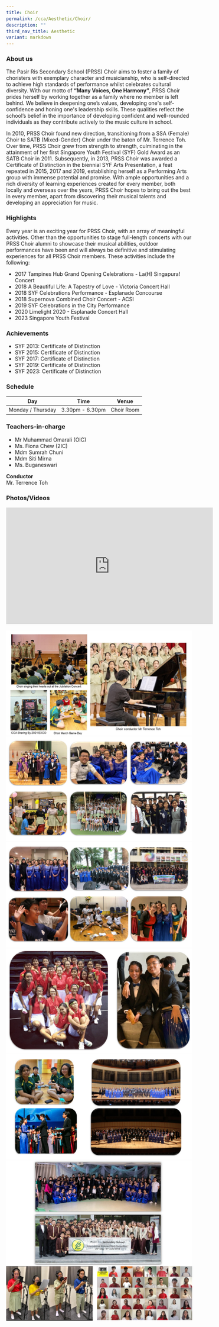 ```yaml
---
title: Choir
permalink: /cca/Aesthetic/Choir/
description: ""
third_nav_title: Aesthetic
variant: markdown
---
```

### About us

The Pasir Ris Secondary School (PRSS) Choir aims to foster a family of choristers with exemplary character and musicianship, who is self-directed to achieve high standards of performance whilst celebrates cultural diversity. With our motto of **“Many Voices, One Harmony”**, PRSS Choir prides herself by working together as a family where no member is left behind. We believe in deepening one’s values, developing one's self-confidence and honing one's leadership skills. These qualities reflect the school’s belief in the importance of developing confident and well-rounded individuals as they contribute actively to the music culture in school. 

In 2010, PRSS Choir found new direction, transitioning from a SSA (Female) Choir to SATB (Mixed-Gender) Choir under the baton of Mr. Terrence Toh. Over time, PRSS Choir grew from strength to strength, culminating in the attainment of her first Singapore Youth Festival (SYF) Gold Award as an SATB Choir in 2011. Subsequently, in 2013, PRSS Choir was awarded a Certificate of Distinction in the biennial SYF Arts Presentation, a feat repeated in 2015, 2017 and 2019, establishing herself as a Performing Arts group with immense potential and promise. With ample opportunities and a rich diversity of learning experiences created for every member, both locally and overseas over the years, PRSS Choir hopes to bring out the best in every member, apart from discovering their musical talents and developing an appreciation for music.

### Highlights

Every year is an exciting year for PRSS Choir, with an array of meaningful activities. Other than the opportunities to stage full-length concerts with our PRSS Choir alumni to showcase their musical abilities, outdoor performances have been and will always be definitive and stimulating experiences for all PRSS Choir members. These activities include the following:

* 2017 Tampines Hub Grand Opening Celebrations - La(H) Singapura! Concert
* 2018 A Beautiful Life: A Tapestry of Love - Victoria Concert Hall
* 2018 SYF Celebrations Performance - Esplanade Concourse
* 2018 Supernova Combined Choir Concert - ACSI
* 2019 SYF Celebrations in the City Performance
* 2020 Limelight 2020 - Esplanade Concert Hall
* 2023 Singapore Youth Festival

### Achievements

* SYF 2013: Certificate of Distinction
* SYF 2015: Certificate of Distinction
* SYF 2017: Certificate of Distinction
* SYF 2019: Certificate of Distinction
* SYF 2023: Certificate of Distinction

### Schedule

| Day | Time | Venue |
| -------- | -------- | -------- |
| Monday / Thursday | 3.30pm - 6.30pm | Choir Room |

### Teachers-in-charge

* Mr Muhammad Omarali (OIC) 
* Ms. Fiona Chew (2IC) 
* Mdm Sumrah Chuni 
* Mdm Siti Mirna 
* Ms. Buganeswari

**Conductor**<br>
Mr. Terrence Toh

### Photos/Videos

<iframe width="560" height="315" src="https://www.youtube.com/embed/5T8rVnL3f_I" title="YouTube video player" frameborder="0" allow="accelerometer; autoplay; clipboard-write; encrypted-media; gyroscope; picture-in-picture" allowfullscreen=""></iframe>

![](/images/Choir%20Images.jpeg)
![](/images/Choir%20Photo%201.jpeg)
![](/images/Choir%20Photo%202.jpeg)
![](/images/Choir%20Photo%203.jpeg)
![](/images/Choir%20Photo%204.jpeg)
![](/images/Choir%20Photo%205.jpeg)
![](/images/Choir%20Photo_6.png)